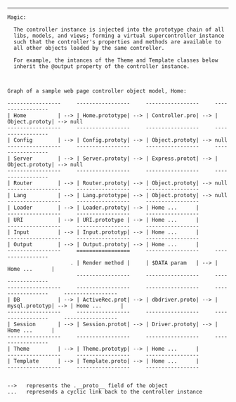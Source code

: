    ------------------------------------------------------------------------

    Magic:

      The controller instance is injected into the prototype chain of all
      libs, models, and views; forming a virtual supercontroller instance
      such that the controller's properties and methods are available to
      all other objects loaded by the same controller.

      For example, the intances of the Theme and Template classes below
      inherit the @output property of the controller instance.



    Graph of a sample web page controller object model, Home:
 
    -----------------     -----------------     -----------------     -----------------
    | Home          | --> | Home.prototype| --> | Controller.pro| --> | Object.prototy| --> null
    -----------------     -----------------     -----------------     -----------------
    | Config        | --> | Config.prototy| --> | Object.prototy| --> null
    -----------------     -----------------     -----------------     -----------------
    | Server        | --> | Server.prototy| --> | Express.protot| --> | Object.prototy| --> null
    -----------------     -----------------     -----------------     -----------------
    | Router        | --> | Router.prototy| --> | Object.prototy| --> null
    -----------------     -----------------     -----------------
    | Lang          | --> | Lang.prototype| --> | Object.prototy| --> null
    -----------------     -----------------     -----------------
    | Loader        | --> | Loader.prototy| --> | Home ...      |
    -----------------     -----------------     -----------------
    | URI           | --> | URI.prototype | --> | Home ...      |
    -----------------     -----------------     -----------------
    | Input         | --> | Input.prototyp| --> | Home ...      |
    -----------------     -----------------     -----------------
    | Output        | --> | Output.prototy| --> | Home ...      |
    -----------------     =================     -----------------     -----------------
                        . | Render method |     | $DATA param   | --> | Home ...      |
                          -----------------     -----------------     -----------------
    -----------------     -----------------     -----------------     -----------------     -----------------
    | DB            | --> | ActiveRec.prot| --> | dbdriver.proto| --> | mysql.prototyp| --> | Home ...      |
    -----------------     -----------------     -----------------     -----------------     -----------------
    | Session       | --> | Session.protot| --> | Driver.prototy| --> | Home ...      |
    -----------------     -----------------     -----------------     -----------------
    | Theme         | --> | Theme.prototyp| --> | Home ...      |
    -----------------     -----------------     -----------------
    | Template      | --> | Template.proto| --> | Home ...      |
    -----------------     -----------------     -----------------
 
 
    -->   represents the .__proto__ field of the object
    ...   represends a cyclic link back to the controller instance
 
